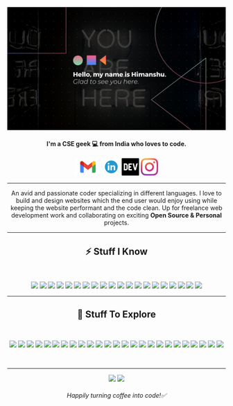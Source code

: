 <img  src="https://github.com/himakhaitan/himakhaitan/blob/main/1.jpg">

<h4 align="center">I'm a CSE geek 💻 from India who loves to code.</h4>

<p align="center">
  <a href="mailto:himanshukhaitan10@gmail.com" target="_blank"><img height="40" src = "https://github.com/himakhaitan/himakhaitan/blob/main/icons/mail.png"></a>
  <a href="https://www.linkedin.com/in/himanshu-khaitan-431666204/" target="_blank"><img height="40" src = "https://github.com/himakhaitan/himakhaitan/blob/main/icons/linkedin.png"></a>
  <a href="https://dev.to/hima_khaitan" target="_blank"><img height="40" src = "https://github.com/himakhaitan/himakhaitan/blob/main/icons/dev.png"></a>
  <a href="https://www.instagram.com/hima_khaitan/" target="_blank"><img height="40" src = "https://github.com/himakhaitan/himakhaitan/blob/main/icons/insta.png"></a>
</p>

---

<p align="center">An avid and passionate coder specializing in different languages. I love to build and design websites which the end user would enjoy using while keeping the website performant and the code clean. Up for freelance web development work and collaborating on exciting <b>Open Source & Personal</b> projects.</p>

---

<h2 align="center">⚡ Stuff I Know</h2>
<br/>
<p align="center">
<img src="https://img.shields.io/badge/-HTML5-E34F26?style=flat-square&logo=html5&logoColor=white" height="20">
<img src="https://img.shields.io/badge/-CSS3-1572B6?style=flat-square&logo=css3" height="20"> 
<img src="https://img.shields.io/badge/-SASS-CC6699?style=flat-square&logo=sass&logoColor=white" height="20"> 
<img src="https://img.shields.io/badge/-Bootstrap-563D7C?style=flat-square&logo=bootstrap" height="20"> 
<img src="https://img.shields.io/badge/-JavaScript-F7DF1E?style=flat-square&logo=javascript&logoColor=black" height="20"> 
<img src="https://img.shields.io/badge/-Nodejs-339933?style=flat-square&logo=Node.js&logoColor=white" height="20"> 
<img src="https://img.shields.io/badge/-Express-black?style=flat-square&logo=express&logoColor=white" height="20"> 
<img src="https://img.shields.io/badge/-Postman-F24E1E?style=flat-square&logo=Postman&logoColor=white" height="20"> 
<img src="https://img.shields.io/badge/-React-61DAFB?style=flat-square&logo=react&logoColor=black" height="20"> 
<img src="https://img.shields.io/badge/-MongoDB-47A248?style=flat-square&logo=mongodb&logoColor=white" height="20"> 
<img src="https://img.shields.io/badge/-C++-00599C?style=flat-square&logo=c" height="20"> 
<img src="https://img.shields.io/badge/-C-F7DF1E?style=flat-square&logo=C&logoColor=black" height="20"> 
<img src="https://img.shields.io/badge/-Git-black?style=flat-square&logo=git" height="20"> 
<img src="https://img.shields.io/badge/-GitHub-181717?style=flat-square&logo=github" height="20"> 
<img src="https://img.shields.io/badge/-Linux-black?style=flat-square&logo=Linux" height="20"> 
<img src="https://img.shields.io/badge/-Heroku-430098?style=flat-square&logo=heroku" height="20"> 
<img src="https://img.shields.io/badge/-Figma-F24E1E?style=flat-square&logo=figma&logoColor=white" height="20"> 
<img src="https://img.shields.io/badge/-Canva-20c4cb?style=flat-square&logo=canva&logoColor=white" height="20">
<img src="https://img.shields.io/badge/-Redux-764ABC?style=flat-square&logo=redux" height="20"> 
<img src="https://img.shields.io/badge/-Next.js-000000?style=flat-square&logo=next.js" height="20"> 
</p>

---

<h2 align="center">🤔 Stuff To Explore</h2>
<br/>
<p align="center">
<img src="https://img.shields.io/badge/-Angular-E10098?style=flat-square&logo=angular" height="20"> 
<img src="https://img.shields.io/badge/-PHP-8993be?style=flat-square&logo=php&logoColor=white" height="20"> 
<img src="https://img.shields.io/badge/-Laravel-b83b5e?style=flat-square&logo=Laravel&logoColor=white" height="20"> 
<img src="https://img.shields.io/badge/-Bulma-00D1B2?style=flat-square&logo=bulma&logoColor=white" height="20"> 
<img src="https://img.shields.io/badge/-Vue.js-4FC08D?style=flat-square&logo=vue.js&logoColor=white" height="20"> 
<img src="https://img.shields.io/badge/-MaterialUI-0081CB?style=flat-square&logo=material-ui" height="20"> 
<img src="https://img.shields.io/badge/-Flutter-000000?style=flat-square&logo=flutter" height="20"> 
<img src="https://img.shields.io/badge/-Kotlin-F7DF1E?style=flat-square&logo=kotlin&logoColor=black" height="20"> 
<img src="https://img.shields.io/badge/-Python-3776AB?style=flat-square&logo=Python&logoColor=white" height="20"> 
<img src="https://img.shields.io/badge/-Swift-f08a5d?style=flat-square&logo=swift&logoColor=white" height="20"> 
<img src="https://img.shields.io/badge/-Django-092E20?style=flat-square&logo=Django" height="20"> 
<img src="https://img.shields.io/badge/-Java-E34A86?style=flat-square&logo=java" height="20"> 
<img src="https://img.shields.io/badge/-TypeScript-007ACC?style=flat-square&logo=typescript&logoColor=white" height="20"> 
<img src="https://img.shields.io/badge/-PostgreSQL-336791?style=flat-square&logo=postgresql" height="20"> 
<img src="https://img.shields.io/badge/-GraphQL-E10098?style=flat-square&logo=graphql" height="20"> 
<img src="https://img.shields.io/badge/-Gatsby-663399?style=flat-square&logo=gatsby" height="20"> 
<img src="https://img.shields.io/badge/-GithubActions-2088FF?style=flat-square&logo=github-actions&logoColor=white" height="20"> 
<img src="https://img.shields.io/badge/-AWS-232F3E?style=flat-square&logo=amazon-aws" height="20"> 
<img src="https://img.shields.io/badge/-TailwindCSS-38B2AC?style=flat-square&logo=tailwind-css&logoColor=white" height="20"> 
<img src="https://img.shields.io/badge/-Jest-C21325?style=flat-square&logo=jest&logoColor=white" height="20"> 
<img src="https://img.shields.io/badge/-ReactNative-61DAFB?style=flat-square&logo=react&logoColor=black" height="20"> 
<img src="https://img.shields.io/badge/-FramerMotion-0055FF?style=flat-square&logo=framer&logoColor=white" height="20">
<img src="https://img.shields.io/badge/-Firebase-FFCA28?style=flat-square&logo=firebase&logoColor=black" height="20">
<img src="https://img.shields.io/badge/-MySQL-4479A1?style=flat-square&logo=mysql&logoColor=white" height="20"> 
<img src="https://img.shields.io/badge/-Dart-000000?style=flat-square&logo=dart" height="20">
</p>
<br />

---

<p align="center">
  <img src="https://github-readme-streak-stats.herokuapp.com?user=himakhaitan&theme=tokyonight&hide_border=true&fire=DD2727"/>
    <img src="https://github-readme-stats.vercel.app/api?username=himakhaitan&show_icons=true&hide_border=true&theme=tokyonight&hide_border=true&fire=DD2727"/>
</p>

<h6 align="center">Happily turning coffee into code!✅</h6>

